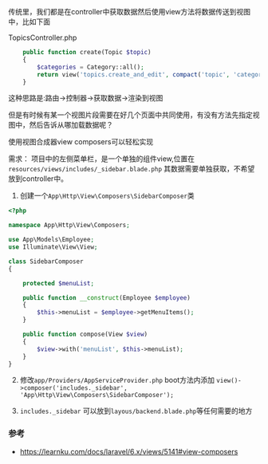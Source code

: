 传统里，我们都是在controller中获取数据然后使用view方法将数据传送到视图中，比如下面

TopicsController.php

```php
    public function create(Topic $topic)
    {
        $categories = Category::all();
        return view('topics.create_and_edit', compact('topic', 'categories'));
    }
```

这种思路是:路由->控制器->获取数据->渲染到视图

但是有时候有某一个视图片段需要在好几个页面中共同使用，有没有方法先指定视图中，然后告诉从哪加载数据呢？

使用视图合成器view composers可以轻松实现

需求：
项目中的左侧菜单栏，是一个单独的组件view,位置在`resources/views/includes/_sidebar.blade.php`
其数据需要单独获取，不希望放到controller中。

1. 创建一个`App\Http\View\Composers\SidebarComposer`类

```php
<?php

namespace App\Http\View\Composers;

use App\Models\Employee;
use Illuminate\View\View;

class SidebarComposer
{

    protected $menuList;

    public function __construct(Employee $employee)
    {
        $this->menuList = $employee->getMenuItems();
    }

    public function compose(View $view)
    {
        $view->with('menuList', $this->menuList);
    }
}
```

2. 修改`app/Providers/AppServiceProvider.php`
boot方法内添加
`view()->composer('includes._sidebar', 'App\Http\View\Composers\SidebarComposer');`

3. `includes._sidebar` 可以放到`layous/backend.blade.php`等任何需要的地方


### 参考
* https://learnku.com/docs/laravel/6.x/views/5141#view-composers
